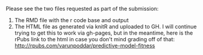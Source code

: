 Please see the two files requested as part of the submission:

1) The RMD file with the r code base and output
2) The HTML file as generated via knitR and uploaded to GH. I will continue trying to get this to work via gh-pages, but in the meantime, here is the rPubs link to the html in case you don't mind grading off of that: http://rpubs.com/varunpoddar/predictive-model-fitness
